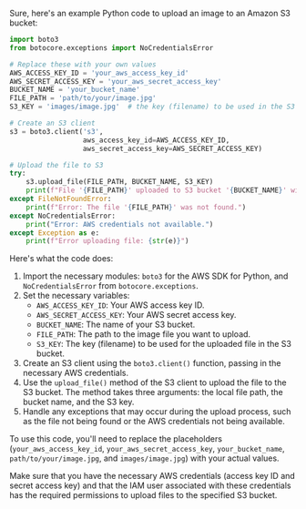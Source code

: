 Sure, here's an example Python code to upload an image to an Amazon S3 bucket:

```python
import boto3
from botocore.exceptions import NoCredentialsError

# Replace these with your own values
AWS_ACCESS_KEY_ID = 'your_aws_access_key_id'
AWS_SECRET_ACCESS_KEY = 'your_aws_secret_access_key'
BUCKET_NAME = 'your_bucket_name'
FILE_PATH = 'path/to/your/image.jpg'
S3_KEY = 'images/image.jpg'  # the key (filename) to be used in the S3 bucket

# Create an S3 client
s3 = boto3.client('s3',
                  aws_access_key_id=AWS_ACCESS_KEY_ID,
                  aws_secret_access_key=AWS_SECRET_ACCESS_KEY)

# Upload the file to S3
try:
    s3.upload_file(FILE_PATH, BUCKET_NAME, S3_KEY)
    print(f"File '{FILE_PATH}' uploaded to S3 bucket '{BUCKET_NAME}' with key '{S3_KEY}'")
except FileNotFoundError:
    print(f"Error: The file '{FILE_PATH}' was not found.")
except NoCredentialsError:
    print("Error: AWS credentials not available.")
except Exception as e:
    print(f"Error uploading file: {str(e)}")
```

Here's what the code does:

1. Import the necessary modules: `boto3` for the AWS SDK for Python, and `NoCredentialsError` from `botocore.exceptions`.
2. Set the necessary variables:
   - `AWS_ACCESS_KEY_ID`: Your AWS access key ID.
   - `AWS_SECRET_ACCESS_KEY`: Your AWS secret access key.
   - `BUCKET_NAME`: The name of your S3 bucket.
   - `FILE_PATH`: The path to the image file you want to upload.
   - `S3_KEY`: The key (filename) to be used for the uploaded file in the S3 bucket.
3. Create an S3 client using the `boto3.client()` function, passing in the necessary AWS credentials.
4. Use the `upload_file()` method of the S3 client to upload the file to the S3 bucket. The method takes three arguments: the local file path, the bucket name, and the S3 key.
5. Handle any exceptions that may occur during the upload process, such as the file not being found or the AWS credentials not being available.

To use this code, you'll need to replace the placeholders (`your_aws_access_key_id`, `your_aws_secret_access_key`, `your_bucket_name`, `path/to/your/image.jpg`, and `images/image.jpg`) with your actual values.

Make sure that you have the necessary AWS credentials (access key ID and secret access key) and that the IAM user associated with these credentials has the required permissions to upload files to the specified S3 bucket.